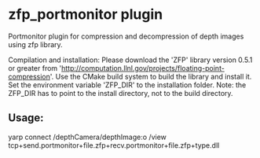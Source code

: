 
zfp_portmonitor plugin 
======================================================================
Portmonitor plugin for compression and decompression of depth images using zfp library.

Compilation and installation:
Please download the 'ZFP' library version 0.5.1 or greater from 'http://computation.llnl.gov/projects/floating-point-compression'.
Use the CMake build system to build the library and install it.
Set the environment variable 'ZFP_DIR' to the installation folder.
Note: the ZFP_DIR has to point to the install directory, not to the build directory.

Usage:
-----

yarp connect /depthCamera/depthImage:o /view tcp+send.portmonitor+file.zfp+recv.portmonitor+file.zfp+type.dll


